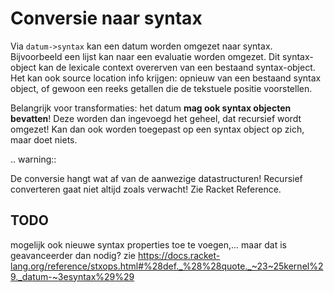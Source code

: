 # Conversie naar syntax
Via `datum->syntax` kan een datum worden omgezet naar syntax. Bijvoorbeeld een lijst kan naar een evaluatie worden omgezet. Dit syntax-object kan de lexicale context overerven van een bestaand syntax-object. Het kan ook source location info krijgen: opnieuw van een bestaand syntax object, of gewoon een reeks getallen die de tekstuele positie voorstellen.

Belangrijk voor transformaties: het datum **mag ook syntax objecten bevatten**! Deze worden dan ingevoegd het geheel, dat recursief wordt omgezet! Kan dan ook worden toegepast op een syntax object op zich, maar doet niets.

.. warning::

   De conversie hangt wat af van de aanwezige datastructuren! Recursief converteren gaat niet altijd zoals verwacht! Zie Racket Reference.

## TODO
mogelijk ook nieuwe syntax properties toe te voegen,... maar dat is geavanceerder dan nodig? zie https://docs.racket-lang.org/reference/stxops.html#%28def._%28%28quote._~23~25kernel%29._datum-~3esyntax%29%29
